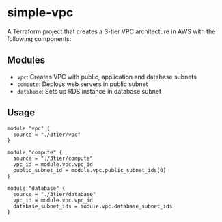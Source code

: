 # simple-vpc

A Terraform project that creates a 3-tier VPC architecture in AWS with the following components:

## Modules

- `vpc`: Creates VPC with public, application and database subnets
- `compute`: Deploys web servers in public subnet
- `database`: Sets up RDS instance in database subnet

## Usage

```hcl
module "vpc" {
  source = "./3tier/vpc"
}

module "compute" {
  source = "./3tier/compute"
  vpc_id = module.vpc.vpc_id
  public_subnet_id = module.vpc.public_subnet_ids[0]
}

module "database" {
  source = "./3tier/database"
  vpc_id = module.vpc.vpc_id
  database_subnet_ids = module.vpc.database_subnet_ids
}
```
